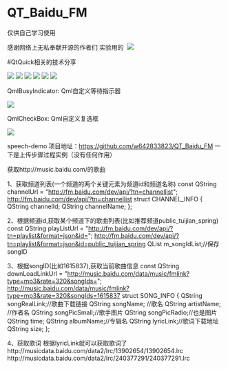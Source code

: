 # QT_Baidu_FM
仅供自己学习使用

感谢网络上无私奉献开源的作者们
实验用的
﻿
![](https://github.com/zhengtianzuo/QtQuickExamples/blob/master/QtQuickExamples.jpg?raw=true)


#QtQuick相关的技术分享

![](https://img.shields.io/badge/%E7%89%88%E6%9D%83%E8%AE%B8%E5%8F%AF-MIT-orange.svg)
![](https://img.shields.io/badge/Qt-5.10-blue.svg)
![](https://img.shields.io/badge/VS-2017-blue.svg)
![](https://img.shields.io/badge/QtQuick-2.2-blue.svg)
![](https://img.shields.io/badge/%E7%89%88%E6%9C%AC-1.0.0.0-blue.svg)
![](https://img.shields.io/badge/%E7%BC%96%E8%AF%91-%E6%88%90%E5%8A%9F-brightgreen.svg)

QmlBusyIndicator: Qml自定义等待指示器

![](https://github.com/zhengtianzuo/QtQuickExamples/blob/master/QmlBusyIndicator/show.gif?raw=true)


QmlCheckBox: Qml自定义复选框

![](https://github.com/zhengtianzuo/QtQuickExamples/blob/master/QmlCheckBox/show.gif?raw=true)





speech-demo
项目地址：https://github.com/w642833823/QT_Baidu_FM
一下是上传步骤过程实例（没有任何作用）

获取http://music.baidu.com/的歌曲

1、获取频道列表(一个频道的两个关键元素为频道id和频道名称)
const QString channelUrl = "http://fm.baidu.com/dev/api/?tn=channellist";
http://fm.baidu.com/dev/api/?tn=channellist
struct CHANNEL_INFO
{
    QString channelId;
    QString channelName;
};

2、根据频道id,获取某个频道下的歌曲列表(比如推荐频道public_tuijian_spring)
const QString playListUrl = "http://fm.baidu.com/dev/api/?tn=playlist&format=json&id=";
http://fm.baidu.com/dev/api/?tn=playlist&format=json&id=public_tuijian_spring
QList <QString> m_songIdList;//保存songID

3、根据songID(比如1615837),获取当前歌曲信息
const QString downLoadLinkUrl = "http://music.baidu.com/data/music/fmlink?type=mp3&rate=320&songIds=";
http://music.baidu.com/data/music/fmlink?type=mp3&rate=320&songIds=1615837
struct SONG_INFO
{
    QString songRealLink;//歌曲下载链接
    QString songName;    //歌名
    QString artistName;  //作者名
    QString songPicSmall;//歌手图片
    QString songPicRadio;//也是图片
    QString time;
    QString albumName;//专辑名
    QString lyricLink;//歌词下载地址
    QString size;
};

4、获取歌词
根据lyricLink就可以获取歌词了
http:\/\/musicdata.baidu.com\/data2\/lrc\/13902654\/13902654.lrc
http:\/\/musicdata.baidu.com\/data2\/lrc\/240377291\/240377291.lrc